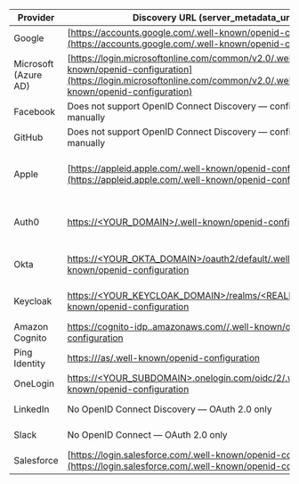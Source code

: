 | Provider                 | Discovery URL (server_metadata_url)                                                        | Notes                                            |
| ------------------------ | ------------------------------------------------------------------------------------------ | ------------------------------------------------ |
| Google                   | [https://accounts.google.com/.well-known/openid-configuration](https://accounts.google.com/.well-known/openid-configuration)                               | Use for Google login                             |
| Microsoft (Azure AD)     | [https://login.microsoftonline.com/common/v2.0/.well-known/openid-configuration](https://login.microsoftonline.com/common/v2.0/.well-known/openid-configuration)             | Replace common with your tenant ID if needed     |
| Facebook                 | Does not support OpenID Connect Discovery — configure endpoints manually                   | OAuth only                                       |
| GitHub                   | Does not support OpenID Connect Discovery — configure endpoints manually                   | OAuth only                                       |
| Apple                    | [https://appleid.apple.com/.well-known/openid-configuration](https://appleid.apple.com/.well-known/openid-configuration)                                 | Only supports OpenID (with special client setup) |
| Auth0                    | [https://<YOUR_DOMAIN>/.well-known/openid-configuration](https://<YOUR_DOMAIN>/.well-known/openid-configuration)                                    | Replace <YOUR_DOMAIN> with your Auth0 domain     |
| Okta                     | [https://<YOUR_OKTA_DOMAIN>/oauth2/default/.well-known/openid-configuration](https://<YOUR_OKTA_DOMAIN>/oauth2/default/.well-known/openid-configuration)                 | Replace domain with your Okta org URL            |
| Keycloak                 | [https://<YOUR_KEYCLOAK_DOMAIN>/realms/<REALM_NAME>/.well-known/openid-configuration](https://<YOUR_KEYCLOAK_DOMAIN>/realms/<REALM_NAME>/.well-known/openid-configuration)        | Replace with your Keycloak URL and realm         |
| Amazon Cognito           | [https://cognito-idp.<region>.amazonaws.com/<userPoolId>/.well-known/openid-configuration](https://cognito-idp.<region>.amazonaws.com/<userPoolId>/.well-known/openid-configuration)   | Region + pool ID needed                          |
| Ping Identity            | [https://<ENVIRONMENT>/as/.well-known/openid-configuration](https://<ENVIRONMENT>/as/.well-known/openid-configuration)                                  | Replace with your Ping instance                  |
| OneLogin                 | [https://<YOUR_SUBDOMAIN>.onelogin.com/oidc/2/.well-known/openid-configuration](https://<YOUR_SUBDOMAIN>.onelogin.com/oidc/2/.well-known/openid-configuration)              | OIDC v2                                          |
| LinkedIn                 | No OpenID Connect Discovery — OAuth 2.0 only                                               | Requires manual config                           |
| Slack                    | No OpenID Connect — OAuth 2.0 only                                                         | Manual setup required                            |
| Salesforce               | [https://login.salesforce.com/.well-known/openid-configuration](https://login.salesforce.com/.well-known/openid-configuration)                              | Or use custom domain                             |
